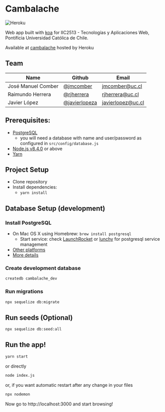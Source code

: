 # Cambalache

![Heroku](http://heroku-badge.herokuapp.com/?app=cambalache&style=flat&svg=1&root=)    


Web app built with [koa](http://koajs.com/) for IIC2513 - Tecnologías y Aplicaciones Web, Pontificia Universidad Católica de Chile.

Available at [cambalache](https://cambalache.herokuapp.com) hosted by Heroku

## Team

| Name             | Github                                           | Email             |
|--------------------|--------------------------------------------------|-------------------|
| José Manuel Comber | [@jmcomber](https://github.com/jmcomber)         | jmcomber@uc.cl    |
| Raimundo Herrera   | [@rjherrera](https://github.com/rjherrera)       | rjherrera@uc.cl   |
| Javier López       | [@javierlopeza](https://github.com/javierlopeza) | javierlopez@uc.cl |

## Prerequisites:
* [PostgreSQL](https://github.com/IIC2513-2017-2/syllabus/wiki/Getting-Started#postgresql)
  * you will need a database with name and user/password as configured in `src/config/database.js`
* [Node.js v8.4.0](https://github.com/IIC2513-2017-2/syllabus/wiki/Node.js) or above
* [Yarn](https://yarnpkg.com)

## Project Setup

* Clone repository
* Install dependencies:
  * `yarn install`

## Database Setup (development)

### Install PostgreSQL
* On Mac OS X using Homebrew: `brew install postgresql`
  * Start service: check [LaunchRocket](https://github.com/jimbojsb/launchrocket) or [lunchy](https://www.moncefbelyamani.com/how-to-install-postgresql-on-a-mac-with-homebrew-and-lunchy/) for postgresql service management
* [Other platforms](https://www.postgresql.org/download/)
* [More details](https://github.com/IIC2513-2017-2/syllabus/wiki/Getting-Started#postgresql)

### Create development database

```sh
createdb cambalache_dev
```

### Run migrations
```sh
npx sequelize db:migrate
```

## Run seeds (Optional)
```sh
npx sequelize db:seed:all
```

## Run the app!

```sh
yarn start
```

or directly

```sh
node index.js
```

or, if you want automatic restart after any change in your files

```sh
npx nodemon
```

Now go to http://localhost:3000 and start browsing!
